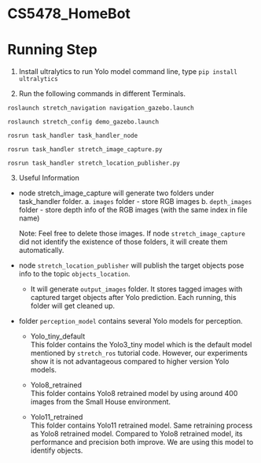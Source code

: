 # CS5478_HomeBot

# Running Step </br>
1. Install ultralytics to run Yolo model
command line, type `pip install ultralytics`

2. Run the following commands in different Terminals.
```
roslaunch stretch_navigation navigation_gazebo.launch

roslaunch stretch_config demo_gazebo.launch

rosrun task_handler task_handler_node

rosrun task_handler stretch_image_capture.py

rosrun task_handler stretch_location_publisher.py
```

3. Useful Information</br>
- node stretch_image_capture will generate two folders under task_handler folder. 
    a. `images` folder - store RGB images
    b. `depth_images` folder - store depth info of the RGB images (with the same index in file name)

    Note: Feel free to delete those images. If node `stretch_image_capture` did not identify the existence of those folders, it will create them automatically.

- node `stretch_location_publisher` will publish the target objects pose info to the topic `objects_location`. </br>
    - It will generate `output_images` folder. It stores tagged images with captured target objects after Yolo prediction. Each running, this folder will get cleaned up.

- folder `perception_model` contains several Yolo models for perception. </br>
    - Yolo_tiny_default </br>
    This folder contains the Yolo3_tiny model which is the default model mentioned by `stretch_ros` tutorial code. However, our experiments show it is not advantageous compared to higher version Yolo models.

    - Yolo8_retrained </br>
    This folder contains Yolo8 retrained model by using around 400 images from the Small House environment.

    - Yolo11_retrained </br>
    This folder contains Yolo11 retrained model. Same retraining process as Yolo8 retrained model. Compared to Yolo8 retrained model, its performance and precision both improve. We are using this model to identify objects.